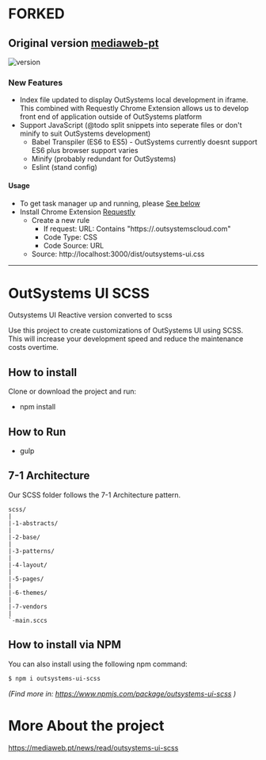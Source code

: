# FORKED
## Original version [mediaweb-pt](https://github.com/mediaweb-pt/outsystems-ui-scss)

![version](https://img.shields.io/badge/version-1.1.0-blue)

### New Features

- Index file updated to display OutSystems local development in iframe. This combined with Requestly Chrome Extension allows us to develop front end of application outside of OutSystems platform
- Support JavaScript (@todo split snippets into seperate files or don't minify to suit OutSystems development)
  - Babel Transpiler (ES6 to ES5) - OutSystems currently doesnt support ES6 plus browser support varies
  - Minify (probably redundant for OutSystems)
  - Eslint (stand config)

#### Usage

- To get task manager up and running, please [See below](https://github.com/mediaweb-pt/outsystems-ui-scss#how-to-install)
- Install Chrome Extension [Requestly](https://chrome.google.com/webstore/detail/requestly-redirect-url-mo/mdnleldcmiljblolnjhpnblkcekpdkpa?hl=en)
  - Create a new rule
    - If request: URL: Contains "https://<username>.outsystemscloud.com"
    - Code Type: CSS
    - Code Source: URL
  - Source: http://localhost:3000/dist/outsystems-ui.css

---

# OutSystems UI SCSS

Outsystems UI Reactive version converted to scss

Use this project to create customizations of OutSystems UI using SCSS.
This will increase your development speed and reduce the maintenance costs overtime.

## How to install

Clone or download the project and run:

- npm install

## How to Run

- gulp

## 7-1 Architecture

Our SCSS folder follows the 7-1 Architecture pattern.

    scss/
    |
    |-1-abstracts/
    |
    |-2-base/
    |
    |-3-patterns/
    |
    |-4-layout/
    |
    |-5-pages/
    |
    |-6-themes/
    |
    |-7-vendors
    |
    `-main.sccs

## How to install via NPM

You can also install using the following npm command:

```sh
$ npm i outsystems-ui-scss
```

_(Find more in: https://www.npmjs.com/package/outsystems-ui-scss )_

# More About the project

https://mediaweb.pt/news/read/outsystems-ui-scss
